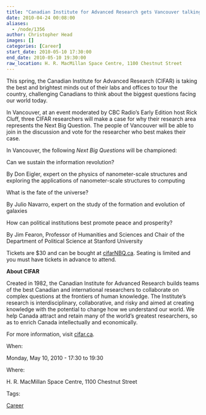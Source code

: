 ```yaml
---
title: "Canadian Institute for Advanced Research gets Vancouver talking  about The Next Big Question"
date: 2010-04-24 00:08:00
aliases:
  - /node/1356
author: Christopher Head
images: []
categories: [Career]
start_date: 2010-05-10 17:30:00
end_date: 2010-05-10 19:30:00
raw_location: H. R. MacMillan Space Centre, 1100 Chestnut Street
---
```


This spring, the Canadian Institute for Advanced Research (CIFAR) is taking the best and brightest minds out of their labs and offices to tour the country, challenging Canadians to think about the biggest questions facing our world today.

In Vancouver, at an event moderated by CBC Radio’s Early Edition host Rick Cluff, three CIFAR researchers will make a case for why their research area represents the Next Big Question. The people of Vancouver will be able to join in the discussion and vote for the researcher who best makes their case.

In Vancouver, the following _Next Big Questions_ will be championed:

Can we sustain the information revolution?

By Don Eigler, expert on the physics of nanometer-scale structures and exploring the applications of nanometer-scale structures to computing

What is the fate of the universe?

By Julio Navarro, expert on the study of the formation and evolution of galaxies

How can political institutions best promote peace and prosperity?

By Jim Fearon, Professor of Humanities and Sciences and Chair of the Department of Political Science at Stanford University

Tickets are $30 and can be bought at [cifarNBQ.ca](http://cifarnbq.ca/). Seating is limited and you must have tickets in advance to attend.

**About CIFAR**

Created in 1982, the Canadian Institute for Advanced Research builds teams of the best Canadian and international researchers to collaborate on complex questions at the frontiers of human knowledge. The Institute’s research is interdisciplinary, collaborative, and risky and aimed at creating knowledge with the potential to change how we understand our world. We help Canada attract and retain many of the world’s greatest researchers, so as to enrich Canada intellectually and economically.

For more information, visit [cifar.ca](http://cifar.ca/).

When:

Monday, May 10, 2010 - 17:30 to 19:30

Where:

H. R. MacMillan Space Centre, 1100 Chestnut Street

Tags:

[Career](/career)
